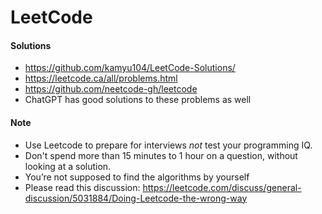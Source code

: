 # LeetCode

#### Solutions
* https://github.com/kamyu104/LeetCode-Solutions/
* https://leetcode.ca/all/problems.html
* https://github.com/neetcode-gh/leetcode
* ChatGPT has good solutions to these problems as well


#### Note

* Use Leetcode to prepare for interviews *not* test your programming IQ.
* Don't spend more than 15 minutes to 1 hour on a question, without looking at a solution.
* You’re not supposed to find the algorithms by yourself
* Please read this discussion: https://leetcode.com/discuss/general-discussion/5031884/Doing-Leetcode-the-wrong-way
